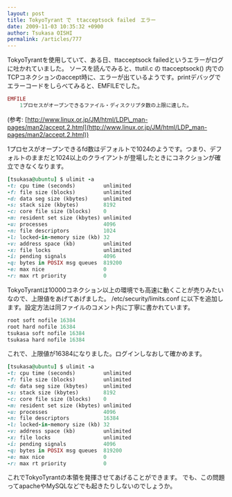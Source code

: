 ```yaml
---
layout: post
title: TokyoTyrant で　ttacceptsock failed　エラー
date: 2009-11-03 10:35:32 +0900
author: Tsukasa OISHI
permalink: /articles/777
---
```


TokyoTyrantを使用していて、ある日、ttacceptsock failedというエラーがログに吐かれていました。
ソースを読んでみると、ttutil.c の ttacceptsock() 内でのTCPコネクションのaccept時に、エラーが出ているようです。printデバッグでエラーコードをしらべてみると、EMFILEでした。

```ruby
EMFILE
    1プロセスがオープンできるファイル・ディスクリプタ数の上限に達した。 
```

(参考: [http://www.linux.or.jp/JM/html/LDP\_man-pages/man2/accept.2.html](http://www.linux.or.jp/JM/html/LDP_man-pages/man2/accept.2.html))

1プロセスがオープンできるfd数はデフォルトで1024のようです。つまり、デフォルトのままだと1024以上のクライアントが登場したときにコネクションが確立できなくなります。

```ruby
[tsukasa@ubuntu] $ ulimit -a
-t: cpu time (seconds)         unlimited
-f: file size (blocks)         unlimited
-d: data seg size (kbytes)     unlimited
-s: stack size (kbytes)        8192
-c: core file size (blocks)    0
-m: resident set size (kbytes) unlimited
-u: processes                  4096
-n: file descriptors           1024
-l: locked-in-memory size (kb) 32
-v: address space (kb)         unlimited
-x: file locks                 unlimited
-i: pending signals            4096
-q: bytes in POSIX msg queues  819200
-e: max nice                   0
-r: max rt priority            0
```

TokyoTyrantは10000コネクション以上の環境でも高速に動くことが売りみたいなので、上限値をあげてあげました。
/etc/security/limits.conf に以下を追加します。設定方法は同ファイルのコメント内に丁寧に書かれています。

```ruby
root soft nofile 16384
root hard nofile 16384
tsukasa soft nofile 16384
tsukasa hard nofile 16384
```

これで、上限値が16384になりました。ログインしなおして確かめます。

```ruby
[tsukasa@ubuntu] $ ulimit -a
-t: cpu time (seconds)         unlimited
-f: file size (blocks)         unlimited
-d: data seg size (kbytes)     unlimited
-s: stack size (kbytes)        8192
-c: core file size (blocks)    0
-m: resident set size (kbytes) unlimited
-u: processes                  4096
-n: file descriptors           16384
-l: locked-in-memory size (kb) 32
-v: address space (kb)         unlimited
-x: file locks                 unlimited
-i: pending signals            4096
-q: bytes in POSIX msg queues  819200
-e: max nice                   0
-r: max rt priority            0
```

これでTokyoTyrantの本領を発揮させてあげることができます。
でも、この問題ってapacheやMySQLなどでも起きたりしないのでしょうか。

